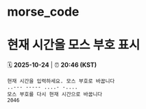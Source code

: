 # morse_code
# 현재 시간을 모스 부호 표시
<!-- MORSE_TIME_START -->
🗓️ **2025-10-24** | ⏰ **20:46 (KST)**

```
현재 시간을 입력하세요. 모스 부호로 바꿉니다
..--- ----- ....- -....
모스 부호를 다시 현재 시간으로 바꿉니다
2046
```
<!-- MORSE_TIME_END -->
